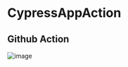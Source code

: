 # CypressAppAction
 
 ## Github Action
 ![image](https://user-images.githubusercontent.com/48914374/215323445-8dc51971-45df-415c-9240-ed0ef285b40c.png)
